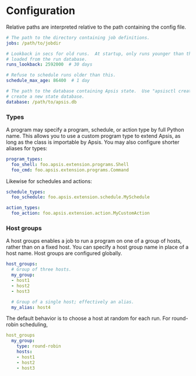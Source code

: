 # Configuration

Relative paths are interpreted relative to the path containing the config file.

```yaml
# The path to the directory containing job definitions.
jobs: /path/to/jobdir

# Lookback in secs for old runs.  At startup, only runs younger than this are
# loaded from the run database.
runs_lookback: 2592000  # 30 days

# Refuse to schedule runs older than this.
schedule_max_age: 86400  # 1 day

# The path to the database containing Apsis state.  Use "apsisctl create" to
# create a new state database.
database: /path/to/apsis.db
```


### Types

A program may specify a program, schedule, or action type by full Python name.  This allows
you to use a custom program type to extend Apsis, as long as the class is importable by
Apsis.  You may also configure shorter aliases for types:

```yaml
program_types:
  foo_shell: foo.apsis.extension.programs.Shell
  foo_cmd: foo.apsis.extension.programs.Command
```

Likewise for schedules and actions:

```yaml
schedule_types:
  foo_schedule: foo.apsis.extension.schedule.MySchedule

action_types:
  foo_action: foo.apsis.extension.action.MyCustomAction

```


### Host groups

A host groups enables a job to run a program on one of a group of hosts, rather
than on a fixed host.  You can specify a host group name in place of a host
name.  Host groups are configured globally.

```yaml
host_groups:
  # Group of three hosts.
  my_group:
  - host1
  - host2
  - host3

  # Group of a single host; effectively an alias.
  my_alias: host4
```

The default behavior is to choose a host at random for each run.  For
round-robin scheduling,
```yaml
host_groups
  my_group:
    type: round-robin
    hosts:
    - host1
    - host2
    - host3
```


